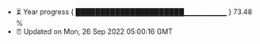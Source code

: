- ⏳ Year progress { ██████████████████████▁▁▁▁▁▁▁▁ } 73.48 %
- ⏰ Updated on Mon, 26 Sep 2022 05:00:16 GMT

